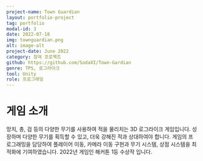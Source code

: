 ```yaml
---
project-name: Town Guardian
layout: portfolio-project
tag: portfolio
modal-id: 3
date: 2022-07-18
img: townguardian.png
alt: image-alt
project-date: June 2022
category: 참여 프로젝트
github: https://github.com/SodaXI/Town-Gardian
genre: TPS, 로그라이크
tool: Unity
role: 프로그래밍
---
```

# 게임 소개
망치, 총, 검 등의 다양한 무기를 사용하여 적을 물리치는 3D 로그라이크 게임입니다.
성장하며 다양한 무기를 획득할 수 있고, 더욱 강해진 적과 상대하여야 합니다.
게임의 프로그래밍을 담당하여 플레이어 이동, 카메라 이동 구현과 무기 시스템, 상점 시스템을 최적화에 기여하였습니다.
2022년 게임인 해커톤 1등 수상작 입니다.